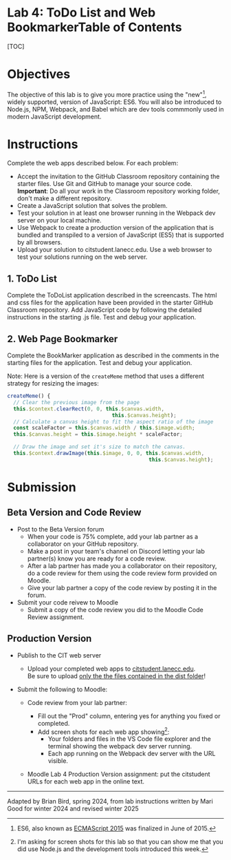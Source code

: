 <h1>Lab 4: ToDo List and Web Bookmarker</h13


<h2>Table of Contents</h2>

[TOC]

# Objectives

The objective of this lab is to give you more practice using the "new"[^1], widely supported, version of JavaScript: ES6. You will also be introduced to Node.js, NPM, Webpack, and Babel which are dev tools commmonly used in modern JavaScript development. 

# Instructions

Complete the web apps described below. For each problem:

- Accept the invitation to the GitHub Classroom repository containing the starter files. Use Git and GitHub to manage your source code.
  **Important**: Do all your work in the Classroom repository working folder, don't make a different repository.
- Create a JavaScript solution that solves the problem. 
- Test your solution in at least one browser running in the Webpack dev server on your local machine.
- Use Webpack to create a production version of the application that is bundled and transpiled to a version of JavaScript (ES5) that is supported by all browsers.
- Upload your solution to citstudent.lanecc.edu. Use a web browser to test your solutions running on the web server.

## 1. ToDo List

Complete the ToDoList application described in the screencasts. The html and css files for the application have been provided in the starter GitHub Classroom repository. Add JavaScript code by following the detailed instructions in the starting .js file. Test and debug your application.

## 2. Web Page Bookmarker

Complete the BookMarker application as described in the comments in the starting files for the application. Test and debug your application.

Note: Here is a version of the `createMeme` method that uses a different strategy for resizing the images:
```javascript
createMeme() {
  // Clear the previous image from the page
  this.$context.clearRect(0, 0, this.$canvas.width, 
                                  this.$canvas.height);
  // Calculate a canvas height to fit the aspect ratio of the image
  const scaleFactor = this.$canvas.width / this.$image.width;
  this.$canvas.height = this.$image.height * scaleFactor;

  // Draw the image and set it's size to match the canvas.
  this.$context.drawImage(this.$image, 0, 0, this.$canvas.width,
                                              this.$canvas.height); 
```

# Submission

## Beta Version and Code Review

- Post to the Beta Version forum
  - When your code is 75% complete, add your lab partner as a collaborator on your GitHub repository.
  - Make a post in your team's channel on Discord letting your lab partner(s) know you are ready for a code review.
  - After a lab partner has made you a collaborator on their repository, do a code review for them using the code review form provided on Moodle.
  - Give your lab partner a copy of the code review by posting it in the forum.
- Submit your code reivew to Moodle
  - Submit a copy of the code review you did to the Moodle Code Review assignment.

## Production Version

- Publish to the CIT web server  
  - Upload your completed web apps to [citstudent.lanecc.edu](http://citstudent.lanecc.edu).  
    Be sure to upload <u>only the the files contained in the dist folder</u>!
  
- Submit the following to Moodle:

  - Code review from your lab partner: 
    - Fill out the "Prod" column, entering yes for anything you fixed or completed.
    - Add screen shots for each web app showing[^2]:
      - Your folders and files in the VS Code file explorer and the terminal showing the webpack dev server running.
      - Each app running on the Webpack dev server with the URL visible. 


  - Moodle Lab 4 Production Version assignment:  put the citstudent URLs for each web app in the online text.



[^1]: ES6, also known as [ECMAScript 2015](https://en.wikipedia.org/wiki/ECMAScript_version_history#6th_Edition_%E2%80%93_ECMAScript_2015) was finalized in June of 2015.

[^2]: I'm asking for screen shots for this lab so that you can show me that you did use Node.js and the development tools introduced this week.

---

Adapted by Brian Bird, spring 2024, from lab instructions written by Mari Good for winter 2024 and revised winter <time>2025</time>	